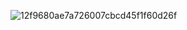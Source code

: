 




![12f9680ae7a726007cbcd45f1f60d26f](https://github.com/user-attachments/assets/cbe58637-0bc3-4618-a0a7-c1c51552de64)
